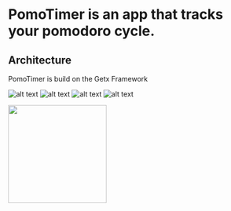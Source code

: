 # PomoTimer is an app that tracks your pomodoro cycle.

## Architecture
PomoTimer is build on the Getx Framework

![alt text](https://github.com/Isaccseven/pomotimer_time_management/blob/master/Home.png?raw=true)
![alt text](https://github.com/Isaccseven/pomotimer_time_management/blob/master/Settings.png?raw=true)
![alt text](https://github.com/Isaccseven/pomotimer_time_management/blob/master/UpdateSettings.png?raw=true)
![alt text](https://github.com/Isaccseven/pomotimer_time_management/blob/master/Notification.png?raw=true)

<img src="https://github.com/Isaccseven/pomotimer_time_management/blob/master/Home.png?raw=true" width="200" />

